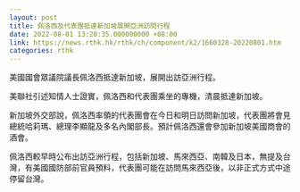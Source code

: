 ```yaml
---
layout: post
title: 佩洛西及代表團抵達新加坡展開亞洲訪問行程
date: 2022-08-01 13:20:35.000000000 +08:00
link: https://news.rthk.hk/rthk/ch/component/k2/1660328-20220801.htm
categories: rthk
---
```


美國國會眾議院議長佩洛西抵達新加坡，展開出訪亞洲行程。

美聯社引述知情人士證實，佩洛西和代表團乘坐的專機，清晨抵達新加坡。

新加坡外交部說，佩洛西率領的代表團會在今日和明日訪問新加坡，代表團將會見總統哈莉瑪、總理李顯龍及多名內閣部長。預計佩洛西還會參加新加坡美國商會的酒會。

佩洛西較早時公布出訪亞洲行程，包括新加坡、馬來西亞、南韓及日本，無提及台灣，有美國國防部前官員預料，代表團可能在訪問馬來西亞後，以非正式方式中途停留台灣。
